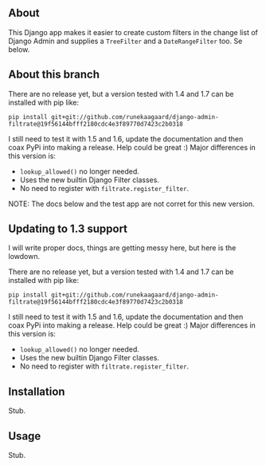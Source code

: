 ## About ##
This Django app makes it easier to create custom filters in the change list of
Django Admin and supplies a `TreeFilter` and a `DateRangeFilter` too. Se below.

## About this branch ##

There are no release yet, but a version tested with 1.4 and 1.7 can be installed with pip like:

    pip install git+git://github.com/runekaagaard/django-admin-filtrate@19f56144bfff2180cdc4e3f89770d7423c2b0318

I still need to test it with 1.5 and 1.6, update the documentation and then coax PyPi into making a release. Help could be great :)
Major differences in this version is:

- `lookup_allowed()` no longer needed.
- Uses the new builtin Django Filter classes.
- No need to register with `filtrate.register_filter`.

NOTE: The docs below and the test app are not corret for this new version.

## Updating to 1.3 support ##
I will write proper docs, things are getting messy here, but here is the
lowdown.

There are no release yet, but a version tested with 1.4 and 1.7 can be installed with pip like:

    pip install git+git://github.com/runekaagaard/django-admin-filtrate@19f56144bfff2180cdc4e3f89770d7423c2b0318

I still need to test it with 1.5 and 1.6, update the documentation and then coax PyPi into making a release. Help could be great :)
Major differences in this version is:

- `lookup_allowed()` no longer needed.
- Uses the new builtin Django Filter classes.
- No need to register with `filtrate.register_filter`.

## Installation

Stub.

## Usage

Stub.
